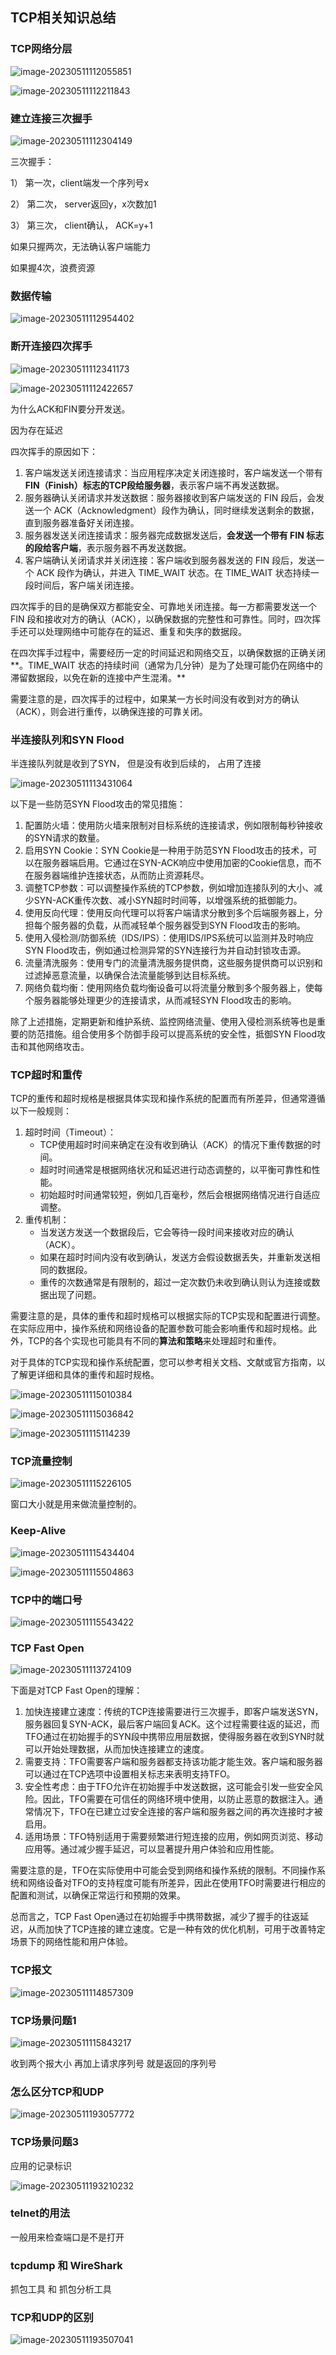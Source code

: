 

## TCP相关知识总结



### TCP网络分层

![image-20230511112055851](assets/images/计算机网络/image-20230511112055851.png)



![image-20230511112211843](assets/images/计算机网络/image-20230511112211843.png)





### 建立连接三次握手

![image-20230511112304149](assets/images/计算机网络/image-20230511112304149.png)

三次握手： 

1） 第一次，client端发一个序列号x

2） 第二次， server返回y，x次数加1

3） 第三次， client确认， ACK=y+1



如果只握两次，无法确认客户端能力

如果握4次，浪费资源



### 数据传输

![image-20230511112954402](assets/images/计算机网络/image-20230511112954402.png)



### 断开连接四次挥手

![image-20230511112341173](assets/images/计算机网络/image-20230511112341173.png)

![image-20230511112422657](assets/images/计算机网络/image-20230511112422657.png)

为什么ACK和FIN要分开发送。

因为存在延迟



四次挥手的原因如下：

1. 客户端发送关闭连接请求：当应用程序决定关闭连接时，客户端发送一个带有 **FIN（Finish）标志的TCP段给服务器**，表示客户端不再发送数据。
2. 服务器确认关闭请求并发送数据：服务器接收到客户端发送的 FIN 段后，会发送一个 ACK（Acknowledgment）段作为确认，同时继续发送剩余的数据，直到服务器准备好关闭连接。
3. 服务器发送关闭连接请求：服务器完成数据发送后，**会发送一个带有 FIN 标志的段给客户端**，表示服务器不再发送数据。
4. 客户端确认关闭请求并关闭连接：客户端收到服务器发送的 FIN 段后，发送一个 ACK 段作为确认，并进入 TIME_WAIT 状态。在 TIME_WAIT 状态持续一段时间后，客户端关闭连接。

四次挥手的目的是确保双方都能安全、可靠地关闭连接。每一方都需要发送一个 FIN 段和接收对方的确认（ACK），以确保数据的完整性和可靠性。同时，四次挥手还可以处理网络中可能存在的延迟、重复和失序的数据段。

在四次挥手过程中，需要经历一定的时间延迟和网络交互，以确保数据的正确关闭**。TIME_WAIT 状态的持续时间（通常为几分钟）是为了处理可能仍在网络中的滞留数据段，以免在新的连接中产生混淆。**

需要注意的是，四次挥手的过程中，如果某一方长时间没有收到对方的确认（ACK），则会进行重传，以确保连接的可靠关闭。



### 半连接队列和SYN Flood

半连接队列就是收到了SYN， 但是没有收到后续的， 占用了连接

![image-20230511113431064](assets/images/计算机网络/image-20230511113431064.png)



以下是一些防范SYN Flood攻击的常见措施：

1. 配置防火墙：使用防火墙来限制对目标系统的连接请求，例如限制每秒钟接收的SYN请求的数量。
2. 启用SYN Cookie：SYN Cookie是一种用于防范SYN Flood攻击的技术，可以在服务器端启用。它通过在SYN-ACK响应中使用加密的Cookie信息，而不在服务器端维护连接状态，从而防止资源耗尽。
3. 调整TCP参数：可以调整操作系统的TCP参数，例如增加连接队列的大小、减少SYN-ACK重传次数、减小SYN超时时间等，以增强系统的抵御能力。
4. 使用反向代理：使用反向代理可以将客户端请求分散到多个后端服务器上，分担每个服务器的负载，从而减轻单个服务器受到SYN Flood攻击的影响。
5. 使用入侵检测/防御系统（IDS/IPS）：使用IDS/IPS系统可以监测并及时响应SYN Flood攻击，例如通过检测异常的SYN连接行为并自动封锁攻击源。
6. 流量清洗服务：使用专门的流量清洗服务提供商，这些服务提供商可以识别和过滤掉恶意流量，以确保合法流量能够到达目标系统。
7. 网络负载均衡：使用网络负载均衡设备可以将流量分散到多个服务器上，使每个服务器能够处理更少的连接请求，从而减轻SYN Flood攻击的影响。

除了上述措施，定期更新和维护系统、监控网络流量、使用入侵检测系统等也是重要的防范措施。组合使用多个防御手段可以提高系统的安全性，抵御SYN Flood攻击和其他网络攻击。





### TCP超时和重传

TCP的重传和超时规格是根据具体实现和操作系统的配置而有所差异，但通常遵循以下一般规则：

1. 超时时间（Timeout）：
   - TCP使用超时时间来确定在没有收到确认（ACK）的情况下重传数据的时间。
   - 超时时间通常是根据网络状况和延迟进行动态调整的，以平衡可靠性和性能。
   - 初始超时时间通常较短，例如几百毫秒，然后会根据网络情况进行自适应调整。
2. 重传机制：
   - 当发送方发送一个数据段后，它会等待一段时间来接收对应的确认（ACK）。
   - 如果在超时时间内没有收到确认，发送方会假设数据丢失，并重新发送相同的数据段。
   - 重传的次数通常是有限制的，超过一定次数仍未收到确认则认为连接或数据出现了问题。

需要注意的是，具体的重传和超时规格可以根据实际的TCP实现和配置进行调整。在实际应用中，操作系统和网络设备的配置参数可能会影响重传和超时规格。此外，TCP的各个实现也可能具有不同的**算法和策略**来处理超时和重传。

对于具体的TCP实现和操作系统配置，您可以参考相关文档、文献或官方指南，以了解更详细和具体的重传和超时规格。



![image-20230511115010384](assets/images/计算机网络/image-20230511115010384.png)



![image-20230511115036842](assets/images/计算机网络/image-20230511115036842.png)



![image-20230511115114239](assets/images/计算机网络/image-20230511115114239.png)



### TCP流量控制

![image-20230511115226105](assets/images/计算机网络/image-20230511115226105.png)

窗口大小就是用来做流量控制的。



### Keep-Alive

![image-20230511115434404](assets/images/计算机网络/image-20230511115434404.png)



![image-20230511115504863](assets/images/计算机网络/image-20230511115504863.png)





### TCP中的端口号

![image-20230511115543422](assets/images/计算机网络/image-20230511115543422.png)







### TCP Fast Open

![image-20230511113724109](assets/images/计算机网络/image-20230511113724109.png)



下面是对TCP Fast Open的理解：

1. 加快连接建立速度：传统的TCP连接需要进行三次握手，即客户端发送SYN，服务器回复SYN-ACK，最后客户端回复ACK。这个过程需要往返的延迟，而TFO通过在初始握手的SYN段中携带应用层数据，使得服务器在收到SYN时就可以开始处理数据，从而加快连接建立的速度。
2. 需要支持：TFO需要客户端和服务器都支持该功能才能生效。客户端和服务器可以通过在TCP选项中设置相关标志来表明支持TFO。
3. 安全性考虑：由于TFO允许在初始握手中发送数据，这可能会引发一些安全风险。因此，TFO需要在可信任的网络环境中使用，以防止恶意的数据注入。通常情况下，TFO在已建立过安全连接的客户端和服务器之间的再次连接时才被启用。
4. 适用场景：TFO特别适用于需要频繁进行短连接的应用，例如网页浏览、移动应用等。通过减少握手延迟，可以显著提升用户体验和应用性能。

需要注意的是，TFO在实际使用中可能会受到网络和操作系统的限制。不同操作系统和网络设备对TFO的支持程度可能有所差异，因此在使用TFO时需要进行相应的配置和测试，以确保正常运行和预期的效果。

总而言之，TCP Fast Open通过在初始握手中携带数据，减少了握手的往返延迟，从而加快了TCP连接的建立速度。它是一种有效的优化机制，可用于改善特定场景下的网络性能和用户体验。



### TCP报文

![image-20230511114857309](assets/images/计算机网络/image-20230511114857309.png)





### TCP场景问题1

![image-20230511115843217](assets/images/计算机网络/image-20230511115843217.png)



收到两个报大小  再加上请求序列号  就是返回的序列号



### 怎么区分TCP和UDP

![image-20230511193057772](assets/images/计算机网络/image-20230511193057772.png)



### TCP场景问题3

应用的记录标识

![image-20230511193210232](assets/images/计算机网络/image-20230511193210232.png)



### telnet的用法

一般用来检查端口是不是打开





### tcpdump 和 WireShark

抓包工具 和 抓包分析工具





### TCP和UDP的区别

![image-20230511193507041](assets/images/计算机网络/image-20230511193507041.png)







